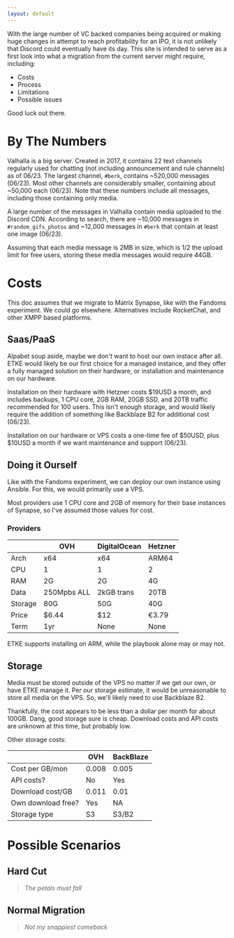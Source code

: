 ```yaml
---
layout: default
---
```

With the large number of VC backed companies being acquired or making huge changes in attempt to reach profitability for an IPO, it is not unlikely that Discord could eventually have its day.
This site is intended to serve as a first look into what a migration from the current server might require, including:
* Costs
* Process
* Limitations
* Possible issues

Good luck out there.

# By The Numbers
Valhalla is a big server. Created in 2017, it contains 22 text channels regularly used for chatting (not including announcement and rule channels) as of 06/23. 
The largest channel, `#berk`, contains ~520,000 messages (06/23). Most other channels are considerably smaller, containing about ~50,000 each (06/23). Note that these numbers include all messages, including those containing only media.

A large number of the messages in Valhalla contain media uploaded to the Discord CDN. According to search, there are ~10,000 messages in `#random_gifs_photos` and ~12,000 messages in `#berk` that contain at least one image (06/23). 

Assuming that each media message is 2MB in size, which is 1/2 the upload limit for free users, storing these media messages would require 44GB.

# Costs
This doc assumes that we migrate to Matrix Synapse, like with the Fandoms experiment. We could go elsewhere. Alternatives include RocketChat, and other XMPP based platforms. 

## Saas/PaaS
Alpabet soup aside, maybe we don't want to host our own instace after all. 
ETKE would likely be our first choice for a managed instance, and they offer a fully managed solution on their hardware, or installation and maintenance on our hardware. 

Installation on their hardware with Hetzner costs $19USD a month, and includes backups, 1 CPU core, 2GB RAM, 20GB SSD, and 20TB traffic recommended for 100 users. This isn't enough storage, and would likely require the addition of something like Backblaze B2 for additional cost (06/23).

Installation on our hardware or VPS costs a one-time fee of $50USD, plus $10USD a month if we want maintenance and support (06/23).

## Doing it Ourself
Like with the Fandoms experiment, we can deploy our own instance using Ansible. For this, we would primarily use a VPS.

Most providers use 1 CPU core and 2GB of memory for their base instances of Synapse, so I've assumed those values for cost.

### Providers

|         | OVH         | DigitalOcean | Hetzner |
|---------|-------------|--------------|---------|
| Arch    | x64         | x64          | ARM64   |
| CPU     | 1           | 1            | 2       |
| RAM     | 2G          | 2G           | 4G      |
| Data    | 250Mpbs ALL | 2kGB trans   | 20TB    |
| Storage | 80G         | 50G          | 40G     |
| Price   | $6.44       | $12          | €3.79   |
| Term    | 1yr         |  None        | None    |

ETKE supports installing on ARM, while the playbook alone may or may not. 
## Storage
Media must be stored outside of the VPS no matter if we get our own, or have ETKE manage it. Per our storage estimate, it would be unreasonable to store all media on the VPS. So, we'll likely need to use Backblaze B2. 

Thankfully, the cost appears to be less than a dollar per month for about 100GB. Dang, good storage sure is cheap. Download costs and API costs are unknown at this time, but probably low.

Other storage costs:

|                    | OVH   | BackBlaze |
|--------------------|-------|-----------|
| Cost per GB/mon    | 0.008 | 0.005     |
| API costs?         | No    | Yes       |
| Download cost/GB   | 0.011 | 0.01      |
| Own download free? | Yes   | NA        |
| Storage type       | S3    | S3/B2     |

# Possible Scenarios 

## Hard Cut
> *The petals must fall*

## Normal Migration
> *Not my snappiest comeback*
